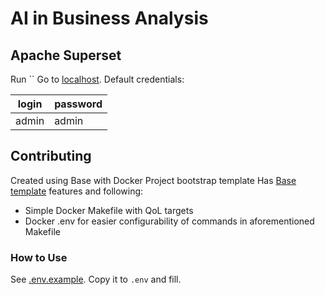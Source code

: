 # AI in Business Analysis
## Apache Superset
Run ``
Go to [localhost](http://localhost:8088).
Default credentials:

| login | password |
| ----- | -------- |
| admin | admin    |

## Contributing
Created using Base with Docker Project bootstrap template
Has [Base template](https://github.com/dsOmega-bootstrap/Base.bootstrap) features and following:
- Simple Docker Makefile with QoL targets
- Docker .env for easier configurability of commands in aforementioned Makefile

### How to Use
See [.env.example](./.env.example). Copy it to `.env` and fill.

